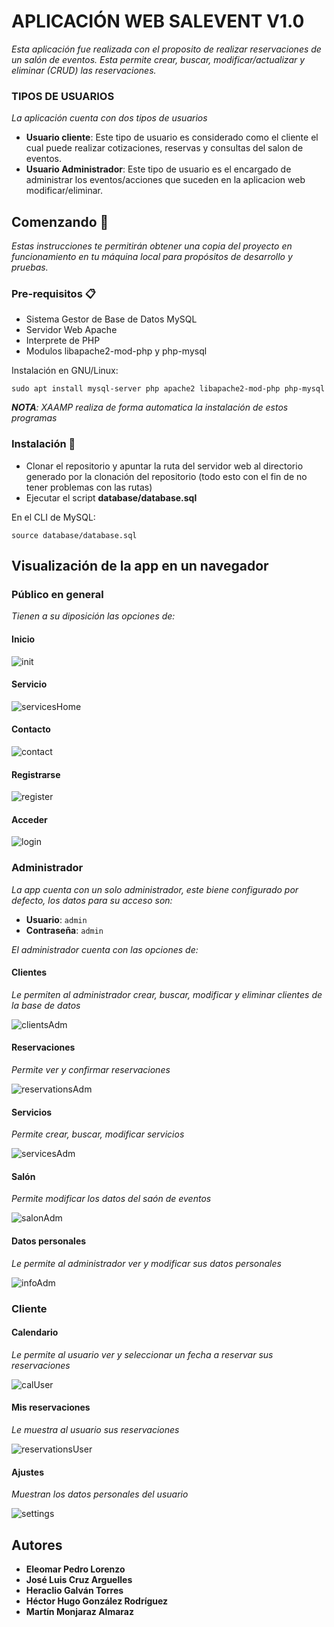 # APLICACIÓN WEB SALEVENT V1.0
_Esta aplicación fue realizada con el proposito de realizar reservaciones de un salón de eventos. Esta permite crear, buscar, modificar/actualizar y eliminar (CRUD) las reservaciones._

### TIPOS DE USUARIOS
_La aplicación cuenta con dos tipos de usuarios_
- **Usuario cliente**: Este tipo de usuario es considerado como el cliente el cual puede realizar cotizaciones, reservas y consultas del salon de eventos.
- **Usuario Administrador**: Este tipo de usuario es el encargado de administrar los eventos/acciones que suceden en la aplicacion web modificar/eliminar.


## Comenzando 🚀
_Estas instrucciones te permitirán obtener una copia del proyecto en funcionamiento en tu máquina local para propósitos de desarrollo y pruebas._

### Pre-requisitos 📋
* Sistema Gestor de Base de Datos MySQL
* Servidor Web Apache
* Interprete de PHP
* Modulos libapache2-mod-php y php-mysql

Instalación en GNU/Linux:
```
sudo apt install mysql-server php apache2 libapache2-mod-php php-mysql
```

_**NOTA**: XAAMP realiza de forma automatica la instalación de estos programas_

### Instalación 🔧
* Clonar el repositorio y apuntar la ruta del servidor web al directorio generado por la clonación del repositorio (todo esto con el fin de no tener problemas con las rutas)
* Ejecutar el script **database/database.sql**

En el CLI de MySQL:
```
source database/database.sql
```

## Visualización de la app en un navegador
### Público en general
_Tienen a su diposición las opciones de:_
#### Inicio
![init](https://user-images.githubusercontent.com/53574794/97509071-db256c00-1946-11eb-86bf-edffe70d14c2.png)
#### Servicio
![servicesHome](https://user-images.githubusercontent.com/53574794/97509247-5e46c200-1947-11eb-9a67-e8fd06bb84f3.png)
#### Contacto
![contact](https://user-images.githubusercontent.com/53574794/97507050-fa6dca80-1941-11eb-85ea-6e49a394562a.png)
#### Registrarse
![register](https://user-images.githubusercontent.com/53574794/97475838-5a00b180-1913-11eb-94b7-5ee951aaacd3.png)
#### Acceder
![login](https://user-images.githubusercontent.com/53574794/97506675-1e7cdc00-1941-11eb-8b2e-731683d84429.png)

### Administrador
_La app cuenta con un solo administrador, este biene configurado por defecto, los datos para su acceso son:_
 - **Usuario**: `admin`
 - **Contraseña**: `admin`

_El administrador cuenta con las opciones de:_
#### Clientes
_Le permiten al administrador crear, buscar, modificar y eliminar clientes de la base de datos_

![clientsAdm](https://user-images.githubusercontent.com/53574794/97509291-83d3cb80-1947-11eb-8d01-af6273e654fb.png)

#### Reservaciones
_Permite ver y confirmar reservaciones_

![reservationsAdm](https://user-images.githubusercontent.com/53574794/97509345-a6fe7b00-1947-11eb-9365-3a69e5de60eb.png)

#### Servicios
_Permite crear, buscar, modificar servicios_

![servicesAdm](https://user-images.githubusercontent.com/53574794/97509373-ba114b00-1947-11eb-8b89-e930a9dd5ee3.png)

#### Salón
_Permite modificar los datos del saón de eventos_

![salonAdm](https://user-images.githubusercontent.com/53574794/97509418-d614ec80-1947-11eb-8b81-22dcb2d54ded.png)

#### Datos personales
_Le permite al administrador ver y modificar sus datos personales_

![infoAdm](https://user-images.githubusercontent.com/53574794/97509445-ecbb4380-1947-11eb-8d08-19fbdb5400de.png)

### Cliente
#### Calendario
_Le permite al usuario ver y seleccionar un fecha a reservar sus reservaciones_

![calUser](https://user-images.githubusercontent.com/53574794/97509487-0a88a880-1948-11eb-85c8-303723310df0.png)

#### Mis reservaciones
_Le muestra al usuario sus reservaciones_

![reservationsUser](https://user-images.githubusercontent.com/53574794/97509523-255b1d00-1948-11eb-824c-70dbb394e5bf.png)

#### Ajustes
_Muestran los datos personales del usuario_

![settings](https://user-images.githubusercontent.com/53574794/97509575-415ebe80-1948-11eb-9128-df7afb55382f.png)

## Autores
* **Eleomar Pedro Lorenzo**
* **José Luis Cruz Arguelles**
* **Heraclio Galván Torres**
* **Héctor Hugo González Rodríguez**
* **Martín Monjaraz Almaraz**